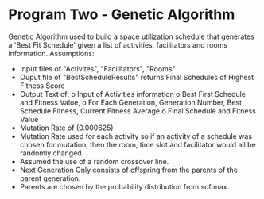 # Program Two - Genetic Algorithm
Genetic Algorithm used to build a space utilization schedule that generates a 'Best Fit Schedule' given a list of activities, facilitators and rooms information. 
Assumptions:
 - Input files of "Activites", "Facilitators", "Rooms"
 - Ouput file of "BestScheduleResults" returns Final Schedules of Highest Fitness Score
 - Output Text of:
   o Input of Activities information
   o Best First Schedule and Fitness Value,
   o For Each Generation, Generation Number, Best Schedule Fitness, Current Fitness Average
   o Final Schedule and Fitness Value
 - Mutation Rate of (0.000625)
 - Mutation Rate used for each activity so if an activity of a schedule was chosen for mutation, then the
   room, time slot and facilitator would all be randomly changed.
 - Assumed the use of a random crossover line.
 - Next Generation Only consists of offspring from the parents of the parent generation.
 - Parents are chosen by the probability distribution from softmax.
